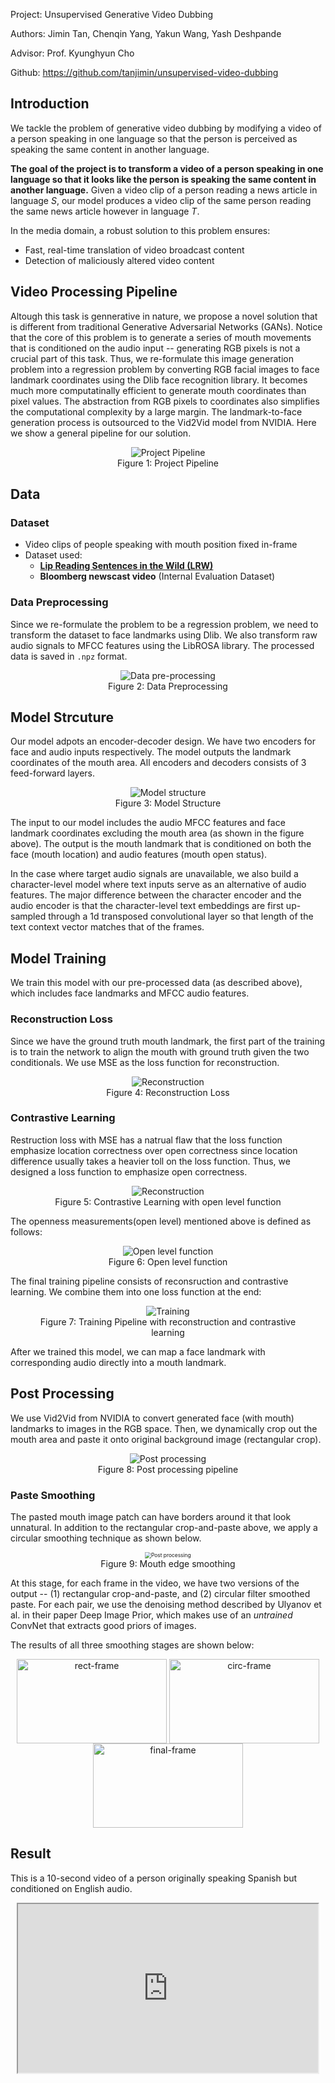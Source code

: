 
Project: Unsupervised Generative Video Dubbing

Authors: Jimin Tan, Chenqin Yang, Yakun Wang, Yash Deshpande

Advisor:  Prof. Kyunghyun Cho

Github: https://github.com/tanjimin/unsupervised-video-dubbing

## Introduction
We tackle the problem of generative video dubbing by modifying a video of a person speaking in one language so that the person is perceived as speaking the same content in another language.

**The goal of the project is to transform a video of a person speaking in one language so that it looks like the person is speaking the same content in another language.**
Given a video clip of a person reading a news article in language *S*, our model produces a video clip of the same person reading the same news article however in language *T*.

In the media domain, a robust solution to this problem ensures:
- Fast, real-time translation of video broadcast content
- Detection of maliciously altered video content

## Video Processing Pipeline
Altough this task is gennerative in nature, we propose a novel solution that is different from traditional Generative Adversarial Networks (GANs). Notice that the core of this problem is to generate a series of mouth movements that is conditioned on the audio input -- generating RGB pixels is not a crucial part of this task. Thus, we re-formulate this image generation problem into a regression problem by converting RGB facial images to face landmark coordinates using the Dlib face recognition library. It becomes much more computatinally efficient to generate mouth coordinates than pixel values. The abstraction from RGB pixels to coordinates also simplifies the computational complexity by a large margin. The landmark-to-face generation process is outsourced to the Vid2Vid model from NVIDIA. Here we show a general pipeline for our solution.

<div style="text-align: center;">
<figure>
<img src="assets/overall_structure.png" alt="Project Pipeline" style="zoom:100%;" align="middle"/>
<figcaption>Figure 1: Project Pipeline</figcaption>
</figure>
</div>  

## Data

### Dataset

- Video clips of people speaking with mouth position fixed in-frame
- Dataset used:
	- [**Lip Reading Sentences in the Wild (LRW)**](http://www.robots.ox.ac.uk/~vgg/data/lip_reading/index.html#about)
	- **Bloomberg newscast video** (Internal Evaluation Dataset)

### Data Preprocessing
Since we re-formulate the problem to be a regression problem, we need to transform the dataset to face landmarks using Dlib. We also transform raw audio signals to MFCC features using the LibROSA library. The processed data is saved in `.npz` format.

<div style="text-align: center;">
<figure>
<img src="assets/data_processing.png" alt="Data pre-processing" style="zoom:100%;" align="middle"/>
<figcaption>Figure 2: Data Preprocessing</figcaption>
</figure>
</div>  


## Model Strcuture
Our model adpots an encoder-decoder design. We have two encoders for face and audio inputs respectively. The model outputs the landmark coordinates of the mouth area. All encoders and decoders consists of 3 feed-forward layers.

<div style="text-align: center;">
<figure>
<img src="assets/model.png" alt="Model structure" style="zoom:100%;" align="middle"/>
<figcaption>Figure 3: Model Structure</figcaption>
</figure>
</div>  

The input to our model includes the audio MFCC features and face landmark coordinates excluding the mouth area (as shown in the figure above). The output is the mouth landmark that is conditioned on both the face (mouth location) and audio features (mouth open status). 

In the case where target audio signals are unavailable, we also build a character-level model where text inputs serve as an alternative of audio features. The major difference between the character encoder and the audio encoder is that the character-level text embeddings are first up-sampled through a 1d transposed convolutional layer so that length of the text context vector matches that of the frames.

## Model Training
We train this model with our pre-processed data (as described above), which includes face landmarks and MFCC audio features.

### Reconstruction Loss
Since we have the ground truth mouth landmark, the first part of the training is to train the network to align the mouth with ground truth given the two conditionals. We use MSE as the loss function for reconstruction.

<div style="text-align: center;">
<figure>
<img src="assets/reconstruction.png" alt="Reconstruction" style="zoom:100%;" align="middle"/>
<figcaption>Figure 4: Reconstruction Loss</figcaption>
</figure>
</div>  

### Contrastive Learning
Restruction loss with MSE has a natrual flaw that the loss function emphasize location correctness over open correctness since location difference usually takes a heavier toll on the loss function. Thus, we designed a loss function to emphasize open correctness. 

<div style="text-align: center;">
<figure>
<img src="assets/loss_function_2.png" alt="Reconstruction" style="zoom:100%;" align="middle"/>
<figcaption>Figure 5: Contrastive Learning with open level function</figcaption>
</figure>
</div>  

The openness measurements(open level) mentioned above is defined as follows:

<div style="text-align: center;">
<figure>
<img src="assets/loss_function.png" alt="Open level function" style="zoom:100%;" align="middle"/>
<figcaption>Figure 6: Open level function</figcaption>
</figure>
</div>  

The final training pipeline consists of reconsruction and contrastive learning. We combine them into one loss function at the end:

<div style="text-align: center;">
<figure>
<img src="assets/training_graph.png" alt="Training" style="zoom:100%;" align="middle"/>
<figcaption>Figure 7: Training Pipeline with reconstruction and contrastive learning</figcaption>
</figure>
</div>  

After we trained this model, we can map a face landmark with corresponding audio directly into a mouth landmark.

## Post Processing

We use Vid2Vid from NVIDIA to convert generated face (with mouth) landmarks to images in the RGB space. Then, we dynamically crop out the mouth area and paste it onto original background image (rectangular crop).

<div style="text-align: center;">
<figure>
<img src="assets/post_processing.png" alt="Post processing" style="zoom:100%;" align="middle"/>
<figcaption>Figure 8: Post processing pipeline</figcaption>
</figure>
</div>  


### Paste Smoothing 

The pasted mouth image patch can have borders around it that look unnatural. In addition to the rectangular crop-and-paste above, we apply a circular smoothing technique as shown below.

<div style="text-align: center;">
<figure>
<img src="assets/smoothing.png" alt="Post processing" style="zoom:60%;" align="middle"/>
<figcaption>Figure 9: Mouth edge smoothing</figcaption>
</figure>
</div> 

At this stage, for each frame in the video, we have two versions of the output -- (1) rectangular crop-and-paste, and (2) circular filter smoothed paste. For each pair, we use the denoising method described by Ulyanov et al. in their paper Deep Image Prior, which makes use of an _untrained_ ConvNet that extracts good priors of images. 

The results of all three smoothing stages are shown below:

<div style="text-align: center;">
<img src="assets/rect_frame.png" alt="rect-frame" style="zoom:100%;" align="middle" width=240 height=135 /> <em>	</em>  <img src="assets/circ_frame.png" alt="circ-frame" style="zoom:100%;" align="middle" width=240 height=135 /> <em>	</em> <img src="assets/final_frame.png" alt="final-frame" style="zoom:100%;" align="middle" width=240 height=135 />
</div>

## Result

This is a 10-second video of a person originally speaking Spanish but conditioned on English audio.

<div style="text-align: center;">
<iframe src="https://drive.google.com/file/d/1oy-ZEF5E6jcbtCeFH9EbYgGT1U26lqbd/preview" width="480" height="270"></iframe>
</div>  
